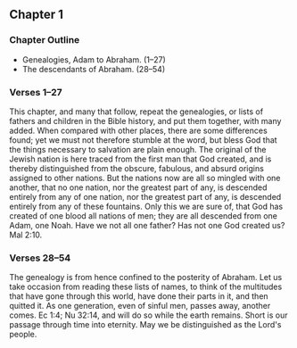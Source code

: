 ## Chapter 1

### Chapter Outline

- Genealogies, Adam to Abraham. (1–27)
- The descendants of Abraham. (28–54)

### Verses 1–27

This chapter, and many that follow, repeat the genealogies, or lists of fathers and children in the Bible history, and put them together, with many added. When compared with other places, there are some differences found; yet we must not therefore stumble at the word, but bless God that the things necessary to salvation are plain enough. The original of the Jewish nation is here traced from the first man that God created, and is thereby distinguished from the obscure, fabulous, and absurd origins assigned to other nations. But the nations now are all so mingled with one another, that no one nation, nor the greatest part of any, is descended entirely from any of one nation, nor the greatest part of any, is descended entirely from any of these fountains. Only this we are sure of, that God has created of one blood all nations of men; they are all descended from one Adam, one Noah. Have we not all one father? Has not one God created us? Mal 2:10.

### Verses 28–54

The genealogy is from hence confined to the posterity of Abraham. Let us take occasion from reading these lists of names, to think of the multitudes that have gone through this world, have done their parts in it, and then quitted it. As one generation, even of sinful men, passes away, another comes. Ec 1:4; Nu 32:14, and will do so while the earth remains. Short is our passage through time into eternity. May we be distinguished as the Lord's people.

